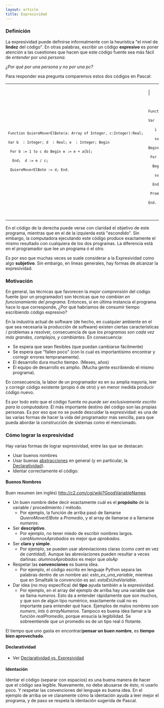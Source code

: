 ```yaml
---
layout: article
title: Expresividad
---
```


### Definición

La expresividad puede definirse informalmente con la heurística "el nivel de **lindez** del código". En otras palabras, escribir un código **expresivo** es poner atención a las cuestiones que hacen que este código fuente sea más fácil de *entender* por *una persona*.

*¿Por qué por una persona y no por una pc?*

Para responder esa pregunta comparemos estos dos códigos en Pascal:

<table>
<tbody>
<tr class="odd">
<td><p><code></p>
<p><code>Function QuieroMoverElBote(a: Array of Integer, c:Integer):Real;</code><br />
<code>Var b  : Integer; d  : Real; e  : Integer; Begin</code><br />
<code> For b := 1 to c do Begin e := e + a[b]; </code><br />
<code>  End;  d := e / c;</code><br />
<code> QuieroMoverElBote := d; End.</code></p>
<p></code></p></td>
<td><p>| <code></p>
<p><code>Function Promedio(numeros: Array of Integer, cantidad:Integer):Real;</code><br />
<code>Var</code><br />
<code>   i  : Integer;</code><br />
<code>   sumatoria  : Integer;</code><br />
<code>Begin</code><br />
<code> For i := 1 to cantidad do</code><br />
<code>  Begin</code><br />
<code>   sumatoria := sumatoria + numeros[i]; </code><br />
<code>  End;</code><br />
<code> Promedio := sumatoria / cantidad;</code><br />
<code>End.</code></p>
<p></code></p></td>
</tr>
</tbody>
</table>

En el código de la derecha puede verse con claridad el objetivo de este programa, mientras que en el de la izquierda está "escondido". Sin embargo, la computadora ejecutando este código produce exactamente el mismo resultado con cualquiera de los dos programas. La diferencia está en el programador que lee un programa ó el otro.

Es por eso que muchas veces se suele considerar a la Expresividad como algo **subjetivo**. Sin embargo, en líneas generales, hay formas de alcanzar la expresividad.

### Motivación

En general, las técnicas que favorecen la *mejor comprensión* del código fuente (por un programador) son técnicas que *no cambian en funcionamiento del programa*. Entonces, si en última instancia el programa hace lo que corresponde, ¿Por qué habríamos de consumir tiempo escribiendo código expresivo?

En la industria actual de software (de hecho, en cualquier ambiente en el que sea necesaria la producción de software) existen ciertas características / problemas a resolver, consecuencia de que *los programas son cada vez más grandes, complejos, y cambiantes*. En consecuencia:

-   Se espera que sean flexibles (que puedan cambiarse fácilmente)
-   Se espera que "fallen poco" (con lo cual es importantísimo encontrar y corregir errores tempranamente).
-   El desarrollo dura mucho tiempo. (Meses, años)
-   El equipo de desarrollo es amplio. (Mucha gente escribiendo el mismo programa).

En consecuencia, la labor de un programador es en su amplia mayoría, leer y corregir código existente (propio ó de otro) y en menor medida producir código nuevo.

Es por todo esto que el código fuente *no puede ser exclusivamente escrito para la computadora*. El más importante destino del código son las propias personas. Es por eso que no se puede descuidar la expresividad: es una de las varias formas de hacer la vida del programador más sencilla, para que pueda abordar la construcción de sistemas como el mencionado.

### Cómo lograr la expresividad

Hay varias formas de lograr expresividad, entre las que se destacan:

-   Usar buenos nombres
-   Usar buenas [abstracciones](abstraccion.html) en general (y en particular, la [Declaratividad](declaratividad.html)).
-   Identar correctamente el código.

#### Buenos Nombres

Buen resumen (en inglés) <http://c2.com/cgi/wiki?GoodVariableNames>

-   Un buen nombre debe decir exactamente cuál es el **propósito** de la variable / procedimiento / método.
    -   Por ejemplo, la función de arriba pasó de llamarse *QuieroMoverElBote* a *Promedio*, y el array de llamarse *a* a llamarse *numeros*.
-   Ser **descriptivo**.
    -   Por ejemplo, no tener miedo de escribir nombres largos. *cantAlumnosAprobados* es mejor que *aprobados*.
-   Ser **claro y simple**.
    -   Por ejemplo, se pueden usar abreviaciones claras (como *cant* en vez de *cantidad*). Aunque las abreviaciones pueden resultar a veces dañinas: *alumnosAprobados* es mejor que *alsAp*
-   Respetar las **convenciones** es buena idea.
    -   Por ejemplo, el código escrito en lenguaje Python separa las palabras dentro de un nombre así: *esto\_es\_una\_variable*, mientras que en Smalltalk la convención es así: *estoEsUnaVariable*.
-   Dar idea (no muy específica) del **tipo** ayuda también a la expresividad.
    -   Por ejemplo, en el array del ejemplo de arriba hay una variable que se llama *numeros*. Esto da a entender rápidamente que son muchos, y que son de algún tipo numérico, exactamente cuál no es importante para entender qué hace. Ejemplos de malos nombres son *numero*, *ints* ó *arrayNumeros*. Tampoco es buena idea llamar a la función *realPromedio*, porque ensucia la legibilidad. Se sobreentiende que un promedio es de un tipo real ó flotante.

El tiempo que uno gasta en encontrar/**pensar un buen nombre**, es **tiempo bien aprovechado**.

#### Declaratividad

-   Ver [Declaratividad vs. Expresividad](declaratividad-vs--expresividad.html)

#### Identación

Identar el código (separar con espacios) es una buena manera de hacer que el código sea legible. Nuevamente, no debe abusarse de ésto, ni usarlo poco. Y respetar las convenciones del lenguaje es buena idea. En el ejemplo de arriba se ve claramente cómo la identación ayuda a leer mejor el programa, y de paso se respeta la identación sugerida de Pascal.
